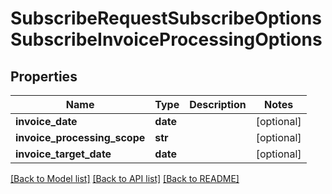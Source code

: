# SubscribeRequestSubscribeOptionsSubscribeInvoiceProcessingOptions

## Properties
Name | Type | Description | Notes
------------ | ------------- | ------------- | -------------
**invoice_date** | **date** |  | [optional] 
**invoice_processing_scope** | **str** |  | [optional] 
**invoice_target_date** | **date** |  | [optional] 

[[Back to Model list]](../README.md#documentation-for-models) [[Back to API list]](../README.md#documentation-for-api-endpoints) [[Back to README]](../README.md)



